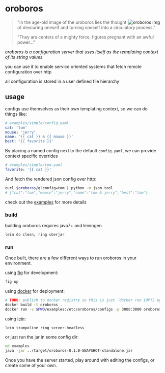 # oroboros

<img src="http://i.imgur.com/qZl5BBA.jpg"
 alt="oroboros img" title="oroboros" align="right" />

> "In the age-old image of the uroboros lies the thought of devouring oneself and turning oneself into a circulatory process."
> 
> "They are centers of a mighty force, figures pregnant with an awful power…”

*oroboros is a configuration server that uses itself as the templating context of its string values*

you can use it to enable service oriented systems that fetch remote configuration over http

all configuration is stored in a user defined file hierarchy

## usage

configs use themselves as their own templating context, so we can do things like:

~~~yml
# examples/simple/config.yaml
cat: 'tom'
mouse: 'jerry'
name: '{{ cat }} & {{ mouse }}'
best: '{{ favorite }}'
~~~

By placing a named config next to the default `config.yaml`, we can provide context specific overrides

~~~yml
# examples/simple/tom.yaml
favorite: '{{ cat }}'
~~~

And fetch the rendered json config over http:

~~~sh
curl $oroboros/q?config=tom | python -m json.tool
# {"cat":"tom","mouse":"jerry","name":"tom & jerry","best":"tom"}
~~~

check out the [examples](examples) for more details

### build

building oroboros requires java7+ and leiningen

~~~sh
lein do clean, ring uberjar
~~~

### run

Once built, there are a few different ways to run oroboros in your environment.

using [fig](http://www.fig.sh/) for development:

~~~sh
fig up
~~~

using [docker](https://docker.io) for deployment:

~~~sh
# TODO: publish to docker registry so this is just `docker run $OPTS egghead/oroboros`
docker build -t oroboros .
docker run -v $PWD/examples:/etc/oroboros/configs -p 3000:3000 oroboros java -jar /etc/oroboros/o.jar
~~~

using [lein](http://leiningen.org/):

~~~sh
lein trampoline ring server-headless
~~~

or just run the jar in some config dir:

~~~sh
cd examples
java -jar ../target/oroboros-0.1.0-SNAPSHOT-standalone.jar
~~~

Once you have the server started, play around with editing the configs, or create some of your own.
